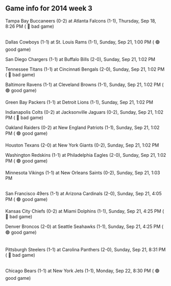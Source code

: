 ## Game info for 2014 week 3
Tampa Bay Buccaneers (0-2) at Atlanta Falcons (1-1), Thursday, Sep 18, 8:26 PM (	:red_circle: bad game)

<br/>Dallas Cowboys (1-1) at St. Louis Rams (1-1), Sunday, Sep 21, 1:00 PM (	:green_circle: good game)

San Diego Chargers (1-1) at Buffalo Bills (2-0), Sunday, Sep 21, 1:02 PM

Tennessee Titans (1-1) at Cincinnati Bengals (2-0), Sunday, Sep 21, 1:02 PM (	:red_circle: bad game)

Baltimore Ravens (1-1) at Cleveland Browns (1-1), Sunday, Sep 21, 1:02 PM (	:green_circle: good game)

Green Bay Packers (1-1) at Detroit Lions (1-1), Sunday, Sep 21, 1:02 PM

Indianapolis Colts (0-2) at Jacksonville Jaguars (0-2), Sunday, Sep 21, 1:02 PM (	:red_circle: bad game)

Oakland Raiders (0-2) at New England Patriots (1-1), Sunday, Sep 21, 1:02 PM (	:green_circle: good game)

Houston Texans (2-0) at New York Giants (0-2), Sunday, Sep 21, 1:02 PM

Washington Redskins (1-1) at Philadelphia Eagles (2-0), Sunday, Sep 21, 1:02 PM (	:green_circle: good game)

Minnesota Vikings (1-1) at New Orleans Saints (0-2), Sunday, Sep 21, 1:03 PM

<br/>San Francisco 49ers (1-1) at Arizona Cardinals (2-0), Sunday, Sep 21, 4:05 PM (	:green_circle: good game)

Kansas City Chiefs (0-2) at Miami Dolphins (1-1), Sunday, Sep 21, 4:25 PM (	:red_circle: bad game)

Denver Broncos (2-0) at Seattle Seahawks (1-1), Sunday, Sep 21, 4:25 PM (	:green_circle: good game)

<br/>Pittsburgh Steelers (1-1) at Carolina Panthers (2-0), Sunday, Sep 21, 8:31 PM (	:red_circle: bad game)

<br/>Chicago Bears (1-1) at New York Jets (1-1), Monday, Sep 22, 8:30 PM (	:green_circle: good game)

